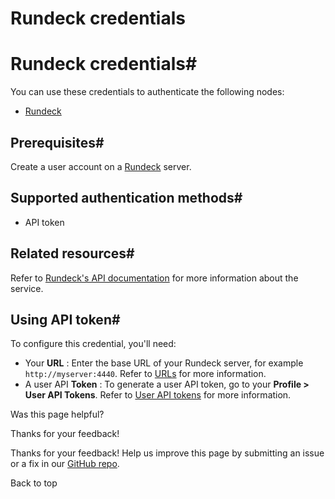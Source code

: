# Rundeck credentials

[ ](https://github.com/n8n-io/n8n-docs/edit/main/docs/integrations/builtin/credentials/rundeck.md "Edit this page")

# Rundeck credentials#

You can use these credentials to authenticate the following nodes:

  * [Rundeck](../../app-nodes/n8n-nodes-base.rundeck/)



## Prerequisites#

Create a user account on a [Rundeck](https://www.rundeck.com/) server.

## Supported authentication methods#

  * API token



## Related resources#

Refer to [Rundeck's API documentation](https://docs.rundeck.com/docs/api/) for more information about the service.

## Using API token#

To configure this credential, you'll need:

  * Your **URL** : Enter the base URL of your Rundeck server, for example `http://myserver:4440`. Refer to [URLs](https://docs.rundeck.com/docs/api/#urls) for more information.
  * A user API **Token** : To generate a user API token, go to your **Profile > User API Tokens**. Refer to [User API tokens](https://docs.rundeck.com/docs/manual/10-user.html#user-api-tokens) for more information.

Was this page helpful? 

Thanks for your feedback! 

Thanks for your feedback! Help us improve this page by submitting an issue or a fix in our [GitHub repo](https://github.com/n8n-io/n8n-docs). 

Back to top 
